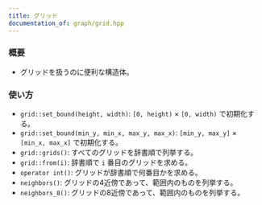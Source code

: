 ```yaml
---
title: グリッド
documentation_of: graph/grid.hpp
---
```


### 概要
- グリッドを扱うのに便利な構造体。
  
### 使い方
- `grid::set_bound(height, width)`: `[0, height)` $\times$ `[0, width)` で初期化する。
- `grid::set_bound(min_y, min_x, max_y, max_x)`: `[min_y, max_y]` $\times$ `[min_x, max_x]` で初期化する。 
- `grid::grids()`: すべてのグリッドを辞書順で列挙する。
- `grid::from(i)`: 辞書順で `i` 番目のグリッドを求める。
- `operator int()`: グリッドが辞書順で何番目かを求める。
- `neighbors()`: グリッドの4近傍であって、範囲内のものを列挙する。
- `neighbors_8()`: グリッドの8近傍であって、範囲内のものを列挙する。